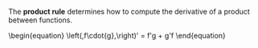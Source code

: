 The **product rule** determines how to compute the derivative of a product between functions.

\begin{equation}
\left(\,f\cdot{g}\,\right)' = f'g + g'f
\end{equation}